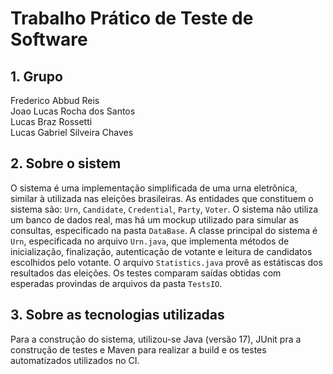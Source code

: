 # Trabalho Prático de Teste de Software
## 1. Grupo
Frederico Abbud Reis <br/>
Joao Lucas Rocha dos Santos <br/>
Lucas Braz Rossetti <br/>
Lucas Gabriel Silveira Chaves <br/>

## 2. Sobre o sistem
O sistema é uma implementação simplificada de uma urna eletrônica, similar à utilizada nas eleições brasileiras. As entidades que constituem o sistema são: `Urn`, `Candidate`, `Credential`, `Party`, `Voter`.
O sistema não utiliza um banco de dados real, mas há um mockup utilizado para simular as consultas, especificado na pasta `DataBase`.
A classe principal do sistema é `Urn`, especificada no arquivo `Urn.java`, que implementa métodos de inicialização, finalização, autenticação de votante e leitura de candidatos escolhidos pelo votante.
O arquivo `Statistics.java` provê as estátiscas dos resultados das eleições.
Os testes comparam saídas obtidas com esperadas provindas de arquivos da pasta `TestsIO`.

## 3. Sobre as tecnologias utilizadas
Para a construção do sistema, utilizou-se Java (versão 17), JUnit pra a construção de testes e Maven para realizar a build e os testes automatizados utilizados no CI.
